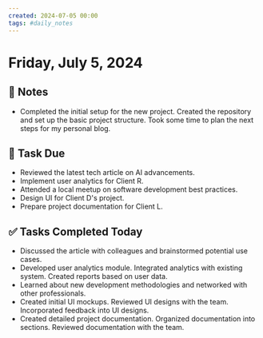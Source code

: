 ```yaml
---
created: 2024-07-05 00:00
tags: #daily_notes
---
```


# Friday, July 5, 2024

## 📓 Notes
- Completed the initial setup for the new project. Created the repository and set up the basic project structure. Took some time to plan the next steps for my personal blog.

## 📅 Task Due
- Reviewed the latest tech article on AI advancements.
- Implement user analytics for Client R.
- Attended a local meetup on software development best practices.
- Design UI for Client D's project.
- Prepare project documentation for Client L.

## ✅ Tasks Completed Today
- Discussed the article with colleagues and brainstormed potential use cases.
- Developed user analytics module. Integrated analytics with existing system. Created reports based on user data.
- Learned about new development methodologies and networked with other professionals.
- Created initial UI mockups. Reviewed UI designs with the team. Incorporated feedback into UI designs.
- Created detailed project documentation. Organized documentation into sections. Reviewed documentation with the team.